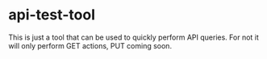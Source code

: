 # api-test-tool
This is just a tool that can be used to quickly perform API queries. For not it will only perform GET actions, PUT coming soon.
